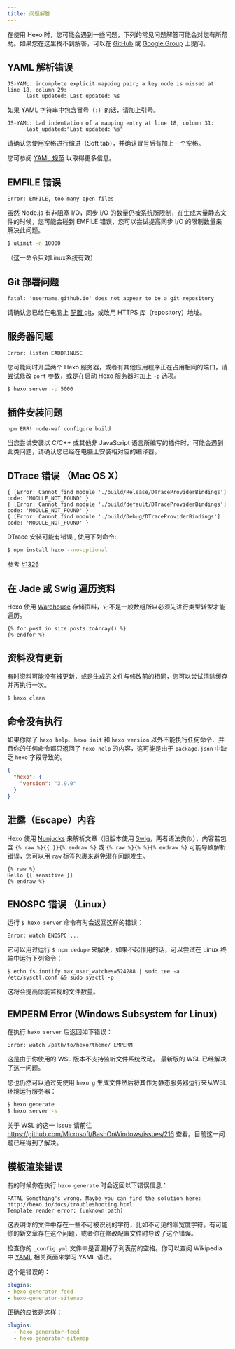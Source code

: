 ```yaml
---
title: 问题解答
---
```

在使用 Hexo 时，您可能会遇到一些问题，下列的常见问题解答可能会对您有所帮助。如果您在这里找不到解答，可以在 [GitHub](https://github.com/hexojs/hexo/issues) 或 [Google Group](https://groups.google.com/group/hexo) 上提问。

## YAML 解析错误

``` plain
JS-YAML: incomplete explicit mapping pair; a key node is missed at line 18, column 29:
      last_updated: Last updated: %s
```

如果 YAML 字符串中包含冒号（`:`）的话，请加上引号。

``` plain
JS-YAML: bad indentation of a mapping entry at line 18, column 31:
      last_updated:"Last updated: %s"
```

请确认您使用空格进行缩进（Soft tab），并确认冒号后有加上一个空格。

您可参阅 [YAML 规范](http://www.yaml.org/spec/1.2/spec.html) 以取得更多信息。

## EMFILE 错误

``` plain
Error: EMFILE, too many open files
```

虽然 Node.js 有非阻塞 I/O，同步 I/O 的数量仍被系统所限制，在生成大量静态文件的时候，您可能会碰到 EMFILE 错误，您可以尝试提高同步 I/O 的限制数量来解决此问题。

``` bash
$ ulimit -n 10000
```
（这一命令只对Linux系统有效）

## Git 部署问题

``` plain
fatal: 'username.github.io' does not appear to be a git repository
```

请确认您已经在电脑上 [配置 git](https://help.github.com/articles/set-up-git)，或改用 HTTPS 库（repository）地址。

## 服务器问题

``` plain
Error: listen EADDRINUSE
```

您可能同时开启两个 Hexo 服务器，或者有其他应用程序正在占用相同的端口，请尝试修改 `port` 参数，或是在启动 Hexo 服务器时加上 `-p` 选项。

``` bash
$ hexo server -p 5000
```

## 插件安装问题

``` plain
npm ERR! node-waf configure build
```

当您尝试安装以 C/C++ 或其他非 JavaScript 语言所编写的插件时，可能会遇到此类问题，请确认您已经在电脑上安装相对应的编译器。

## DTrace 错误 （Mac OS X）

```plain
{ [Error: Cannot find module './build/Release/DTraceProviderBindings'] code: 'MODULE_NOT_FOUND' }
{ [Error: Cannot find module './build/default/DTraceProviderBindings'] code: 'MODULE_NOT_FOUND' }
{ [Error: Cannot find module './build/Debug/DTraceProviderBindings'] code: 'MODULE_NOT_FOUND' }
```

DTrace 安装可能有错误 , 使用下列命令:
```sh
$ npm install hexo --no-optional
```
参考 [#1326](https://github.com/hexojs/hexo/issues/1326#issuecomment-113871796)


## 在 Jade 或 Swig 遍历资料

Hexo 使用 [Warehouse] 存储资料，它不是一般数组所以必须先进行类型转型才能遍历。

```
{% for post in site.posts.toArray() %}
{% endfor %}
```

## 资料没有更新

有时资料可能没有被更新，或是生成的文件与修改前的相同，您可以尝试清除缓存并再执行一次。

``` bash
$ hexo clean
```

## 命令没有执行

如果你除了 `hexo help`、`hexo init` 和 `hexo version` 以外不能执行任何命令、并且你的任何命令都只返回了 `hexo help` 的内容，这可能是由于 `package.json` 中缺乏 `hexo` 字段导致的。

```json
{
  "hexo": {
    "version": "3.9.0"
  }
}
```

## 泄露（Escape）内容

Hexo 使用 [Nunjucks] 来解析文章（旧版本使用 [Swig]，两者语法类似），内容若包含 `{% raw %}{{ }}{% endraw %}` 或 `{% raw %}{% %}{% endraw %}` 可能导致解析错误，您可以用 `raw` 标签包裹来避免潜在问题发生。

```
{% raw %}
Hello {{ sensitive }}
{% endraw %}
```

## ENOSPC 错误 （Linux）

运行 `$ hexo server` 命令有时会返回这样的错误：
```
Error: watch ENOSPC ...
```
它可以用过运行 `$ npm dedupe` 来解决，如果不起作用的话，可以尝试在 Linux 终端中运行下列命令：
```
$ echo fs.inotify.max_user_watches=524288 | sudo tee -a /etc/sysctl.conf && sudo sysctl -p
```
这将会提高你能监视的文件数量。

[Warehouse]: https://github.com/hexojs/warehouse
[Swig]: http://paularmstrong.github.io/swig/
[Nunjucks]: http://mozilla.github.io/nunjucks/

## EMPERM Error (Windows Subsystem for Linux)

在执行 `hexo server` 后返回如下错误：

```
Error: watch /path/to/hexo/theme/ EMPERM	
```

这是由于你使用的 WSL 版本不支持监听文件系统改动。 最新版的 WSL 已经解决了这一问题。

您也仍然可以通过先使用 `hexo g` 生成文件然后将其作为静态服务器运行来从WSL环境运行服务器：

```sh
$ hexo generate
$ hexo server -s
```

关于 WSL 的这一 Issue 请前往 https://github.com/Microsoft/BashOnWindows/issues/216 查看。目前这一问题已经得到了解决。

## 模板渲染错误

有的时候你在执行 `hexo generate` 时会返回以下错误信息：

```
FATAL Something's wrong. Maybe you can find the solution here: http://hexo.io/docs/troubleshooting.html
Template render error: (unknown path)
```

这表明你的文件中存在一些不可被识别的字符，比如不可见的零宽度字符。有可能你的新文章存在这个问题，或者你在修改配置文件时导致了这个错误。

检查你的 `_config.yml` 文件中是否漏掉了列表前的空格。你可以查阅 Wikipedia 中 [YAML](https://en.wikipedia.org/wiki/YAML) 相关页面来学习 YAML 语法。

这个是错误的：

```yaml
plugins:
- hexo-generator-feed
- hexo-generator-sitemap
```

正确的应该是这样：

```yaml
plugins:
  - hexo-generator-feed
  - hexo-generator-sitemap
```

[Warehouse]: https://github.com/hexojs/warehouse
[Swig]: http://paularmstrong.github.io/swig/
[Nunjucks]: http://mozilla.github.io/nunjucks/
